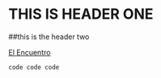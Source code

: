 # THIS IS HEADER ONE
##this is the header two

[El Encuentro](https://youtu.be/JTPWHHXXn_8?si=BzYe1F_n5PI6T0h4)

`code code code`

